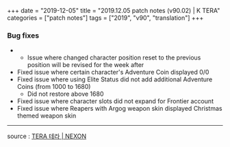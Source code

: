 +++
date = "2019-12-05"
title = "2019.12.05 patch notes (v90.02) | K TERA"
categories = ["patch notes"]
tags = ["2019", "v90", "translation"]
+++

### Bug fixes
- * Issue where changed character position reset to the previous position will be revised for the week after
- Fixed issue where certain character's Adventure Coin displayed 0/0
- Fixed issue where using Elite Status did not add additional Adventure Coins (from 1000 to 1680)
  - Did not restore above 1680
- Fixed issue where character slots did not expand for Frontier account
- Fixed issue where Reapers with Argog weapon skin displayed Christmas themed weapon skin

----

source : [TERA 테라 | NEXON](http://tera.nexon.com/news/update/view.aspx?n4articlesn=419)
